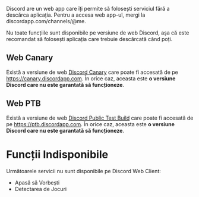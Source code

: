 <!-- TITLE: Discord Web -->
<!-- SUBTITLE:Aplicația Discord pentru browser -->

Discord are un web app care îți permite să folosești serviciul fără a descărca aplicația. Pentru a accesa web app-ul, mergi la discordapp.com/channels/@me. 

Nu toate funcțiile sunt disponibile pe versiune de web Discord, așa că este recomandat să folosești aplicația care trebuie descărcată când poți.

## Web Canary

Există a versiune de web [Discord Canary](/canary) care poate fi accesată de pe https://canary.discordapp.com. În orice caz, aceasta este **o versiune Discord care nu este garantată să funcționeze**.

## Web PTB

Există a versiune de web [Discord Public Test Build](/ptb)  care poate fi accesată de pe https://ptb.discordapp.com. În orice caz, aceasta este **o versiune Discord care nu este garantată să funcționeze**.

# Funcții Indisponibile

Următoarele servicii nu sunt disponibile pe Discord Web Client:

- Apasă să Vorbești
- Detectarea de Jocuri